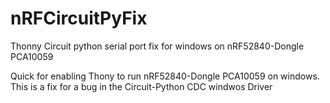 # nRFCircuitPyFix
Thonny Circuit python serial port fix for windows on nRF52840-Dongle PCA10059

Quick for enabling Thony to run nRF52840-Dongle PCA10059 on windows.
This is a fix for a bug in the Circuit-Python CDC windwos Driver

